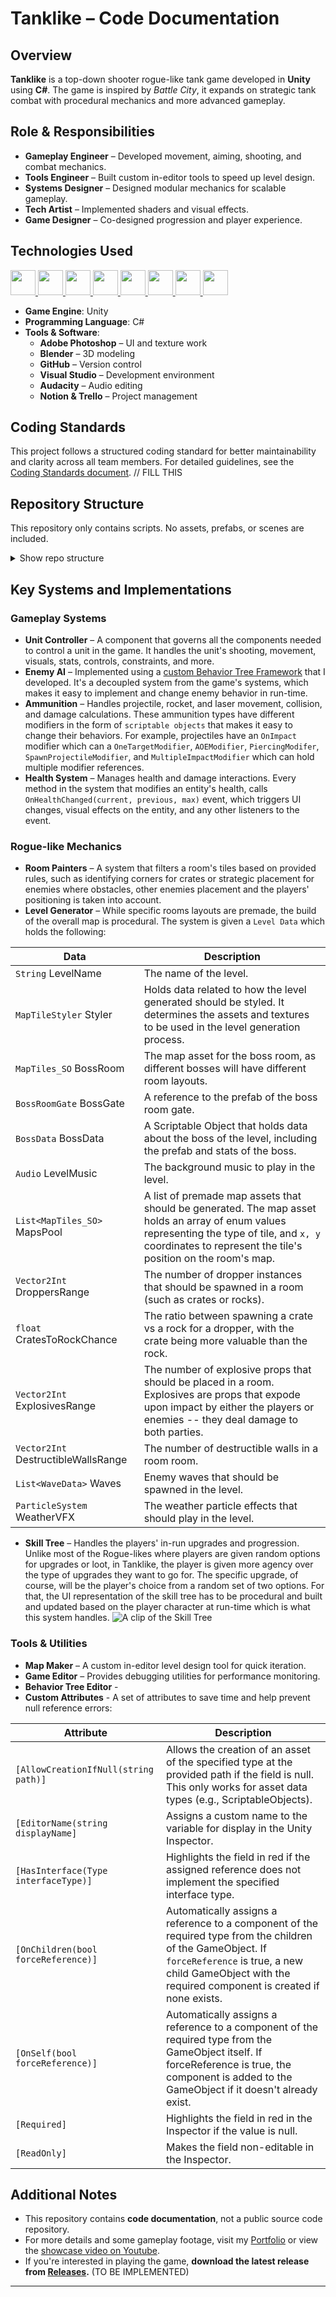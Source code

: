 # Tanklike – Code Documentation

## Overview
**Tanklike** is a top-down shooter rogue-like tank game developed in **Unity** using **C#**. The game is inspired by *Battle City*, it expands on strategic tank combat with procedural mechanics and more advanced gameplay.

## Role & Responsibilities
- **Gameplay Engineer** – Developed movement, aiming, shooting, and combat mechanics.
- **Tools Engineer** – Built custom in-editor tools to speed up level design.
- **Systems Designer** – Designed modular mechanics for scalable gameplay.
- **Tech Artist** – Implemented shaders and visual effects.
- **Game Designer** – Co-designed progression and player experience.

## Technologies Used
<a href="https://github.com/TyRadman/tanklike-scripts/">
<p>
  <img src="https://img.shields.io/badge/Unity-100000?logo=unity&logoColor=white&style=for-the-badge" height="40">
<img src="https://img.shields.io/badge/Blender-F5792A?logo=blender&logoColor=white&style=for-the-badge" height="40">
<img src="https://img.shields.io/badge/Adobe%20Photoshop-31A8FF?logo=adobephotoshop&logoColor=white&style=for-the-badge" height="40">
<img src="https://img.shields.io/badge/GitHub-181717?logo=github&logoColor=white&style=for-the-badge" height="40">
<img src="https://img.shields.io/badge/Visual%20Studio-5C2D91?logo=visualstudio&logoColor=white&style=for-the-badge" height="40">
<img src="https://img.shields.io/badge/Audacity-0000CC?logo=audacity&logoColor=white&style=for-the-badge" height="40">
<img src="https://img.shields.io/badge/Notion-000000?logo=notion&logoColor=white&style=for-the-badge" height="40">
<img src="https://img.shields.io/badge/Trello-0052CC?logo=trello&logoColor=white&style=for-the-badge" height="40">
</p>
</a>

- **Game Engine**: Unity  
- **Programming Language**: C#  
- **Tools & Software**:  
  - **Adobe Photoshop** – UI and texture work  
  - **Blender** – 3D modeling  
  - **GitHub** – Version control  
  - **Visual Studio** – Development environment  
  - **Audacity** – Audio editing  
  - **Notion & Trello** – Project management  

## Coding Standards
This project follows a structured coding standard for better maintainability and clarity across all team members. For detailed guidelines, see the [Coding Standards document](http://www.example.com). // FILL THIS

## Repository Structure
This repository only contains scripts. No assets, prefabs, or scenes are included.

<details>
  <summary>Show repo structure</summary>

```graphql
Scripts/
|--- Combat
|   |--- Abilities
|   |--- Ammunition
|   |--- Destructibles
|   |--- Editor
|   |--- Elements
|   |--- ShotsConfigurations
|   |--- Tools
|--- Editor
|   |--- CustomSearcher
|   |--- GameEditor
|   |--- Inspector
|   |--- RoomPainter
|--- EditorTools
|--- Environment
|   |--- Collectables
|   |--- Editor
|   |--- Interactables
|   |--- Items
|   |--- LevelGenerator
|   |   |--- LevelPainter
|   |   |--- MapMaker
|   |--- Props
|   |--- Rooms
|   |--- Shops
|--- Global
|   |--- Attributes
|   |--- Bosses
|   |--- Camera
|   |--- Cheats
|   |--- Editor
|   |--- Enemies
|   |--- Input
|   |--- Interfaces
|   |--- LoadingScreen
|   |--- MainMenu
|   |--- Others
|   |--- Players
|   |--- PoolingSystem
|   |--- Reports
|   |--- SceneControllers
|   |--- Screen
|--- Misc
|--- PlayTest
|--- Snippets
|--- Sound
|--- Testing
|   |--- LevelDesign
|   |--- Navigation
|   |--- Playground
|--- UI
|   |--- _Common
|   |--- AbilitySelection
|   |--- HealthBars
|   |--- HUD
|   |   |--- DamageScreen
|   |   |--- HealthBar
|   |   |--- Notifications
|   |   |--- OffScreenIndicators
|   |--- InGame
|   |   |--- DamagePopUp
|   |   |--- Crosshair
|   |--- Inputs
|   |--- Inventory
|   |--- MiniMap
|   |--- PauseMenu
|   |--- Shop
|   |--- SkillTree
|   |--- Tutorial
|--- UnitControllers
|   |--- BaseClasses
|   |   |--- TankParts
|   |   |--- SpecialPartsAnimations
|   |--- Bosses
|   |--- Core
|   |--- Editor
|   |--- Enemies
|   |--- MiniPlayers
|   |--- Players
|   |   |--- Crosshair
|   |   |--- Indicators
|   |   |--- MiniTankPlayer
|   |   |--- PlayerModifiableStats
|   |   |--- Vanguard
|   |--- Summons
|--- Utils
```
</details>


## Key Systems and Implementations
### Gameplay Systems
- **Unit Controller** – A component that governs all the components needed to control a unit in the game. It handles the unit's shooting, movement, visuals, stats, controls, constraints, and more.
- **Enemy AI** – Implemented using a [custom Behavior Tree Framework](https://github.com/TyRadman/BehaviorTree) that I developed. It's a decoupled system from the game's systems, which makes it easy to implement and change enemy behavior in run-time. 
- **Ammunition** – Handles projectile, rocket, and laser movement, collision, and damage calculations. These ammunition types have different modifiers in the form of `scriptable objects` that makes it easy to change their behaviors. For example, projectiles have an `OnImpact` modifier which can a `OneTargetModifier`, `AOEModifier`, `PiercingModifer`, `SpawnProjectileModifier`, and `MultipleImpactModifier` which can hold multiple modifier references.
- **Health System** – Manages health and damage interactions. Every method in the system that modifies an entity's health, calls `OnHealthChanged(current, previous, max)` event, which triggers UI changes, visual effects on the entity, and any other listeners to the event.

### Rogue-like Mechanics
- **Room Painters** –  A system that filters a room's tiles based on provided rules, such as identifying corners for crates or strategic placement for enemies where obstacles, other enemies placement and the players' positioning is taken into account.
- **Level Generator** – While specific rooms layouts are premade, the build of the overall map is procedural. The system is given a `Level Data` which holds the following:

|Data|Description|
|-|-|
|`String` LevelName | The name of the level.|
|`MapTileStyler` Styler| Holds data related to how the level generated should be styled. It determines the assets and textures to be used in the level generation process.|
|`MapTiles_SO` BossRoom | The map asset for the boss room, as different bosses will have different room layouts.|
|`BossRoomGate` BossGate | A reference to the prefab of the boss room gate. |
|`BossData` BossData | A Scriptable Object that holds data about the boss of the level, including the prefab and stats of the boss.|
|`Audio` LevelMusic | The background music to play in the level.|
|`List<MapTiles_SO>` MapsPool | A list of premade map assets that should be generated. The map asset holds an array of enum values representing the type of tile, and `x, y` coordinates to represent the tile's position on the room's map.|
|`Vector2Int` DroppersRange | The number of dropper instances that should be spawned in a room (such as crates or rocks).|
|`float` CratesToRockChance | The ratio between spawning a crate vs a rock for a dropper, with the crate being more valuable than the rock.|
|`Vector2Int` ExplosivesRange | The number of explosive props that should be placed in a room. Explosives are props that expode upon impact by either the players or enemies -- they deal damage to both parties.|
|`Vector2Int` DestructibleWallsRange | The number of destructible walls in a room room.|
|`List<WaveData>` Waves| Enemy waves that should be spawned in the level.|
|`ParticleSystem` WeatherVFX| The weather particle effects that should play in the level.|
- **Skill Tree** – Handles the players' in-run upgrades and progression. Unlike most of the Rogue-likes where players are given random options for upgrades or loot, in Tanklike, the player is given more agency over the type of upgrades they want to go for. The specific upgrade, of course, will be the player's choice from a random set of two options. For that, the UI representation of the skill tree has to be procedural and built and updated based on the player character at run-time which is what this system handles.
![A clip of the Skill Tree](Tanklike-SkillTree.gif)


### Tools & Utilities
- **Map Maker** – A custom in-editor level design tool for quick iteration.
- **Game Editor** – Provides debugging utilities for performance monitoring.
- **Behavior Tree Editor** - 
- **Custom Attributes** - A set of attributes to save time and help prevent null reference errors:

|Attribute|Description|
|-|-|
|`[AllowCreationIfNull(string path)]`| Allows the creation of an asset of the specified type at the provided path if the field is null. This only works for asset data types (e.g., ScriptableObjects).|
|`[EditorName(string displayName]`| Assigns a custom name to the variable for display in the Unity Inspector.|
|`[HasInterface(Type interfaceType)]`| Highlights the field in red if the assigned reference does not implement the specified interface type.|
|`[OnChildren(bool forceReference)]`| Automatically assigns a reference to a component of the required type from the children of the GameObject. If `forceReference` is true, a new child GameObject with the required component is created if none exists.|
|`[OnSelf(bool forceReference)]`| Automatically assigns a reference to a component of the required type from the GameObject itself. If forceReference is true, the component is added to the GameObject if it doesn't already exist.|
|`[Required]`| Highlights the field in red in the Inspector if the value is null.|
|`[ReadOnly]`| Makes the field non-editable in the Inspector.|


## Additional Notes
- This repository contains **code documentation**, not a public source code repository.
- For more details and some gameplay footage, visit my [Portfolio](https://tyradman.github.io/static-portfolio/) or view the [showcase video on Youtube](https://www.youtube.com/watch?v=EbcFn5lR5Ao&ab_channel=TyRadman).
- If you're interested in playing the game, **download the latest release from [Releases](https://github.com/TyRadman/tanklike-scripts/releases).** (TO BE IMPLEMENTED)

---
